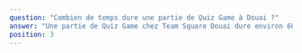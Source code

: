 ```yaml
---
question: "Combien de temps dure une partie de Quiz Game à Douai ?"
answer: "Une partie de Quiz Game chez Team Square Douai dure environ 60 minutes. Nous vous conseillons de prévoir 1h15 sur place au total, pour inclure le temps du briefing avant le jeu et le débriefing convivial après la partie pour découvrir les scores !"
position: 3
---
```

